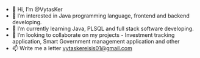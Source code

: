 - 👋 Hi, I’m @VytasKer
- 👀 I’m interested in Java programming language, frontend and backend developing.
- 🌱 I’m currently learning Java, PLSQL and full stack software developing.
- 💞️ I’m looking to collaborate on my projects - Investment tracking application, Smart Government management application and other
- 📫 Write me a letter vytaskereisis01@gmail.com

<!---
VytasKer/VytasKer is a ✨ special ✨ repository because its `README.md` (this file) appears on your GitHub profile.
You can click the Preview link to take a look at your changes.
--->
